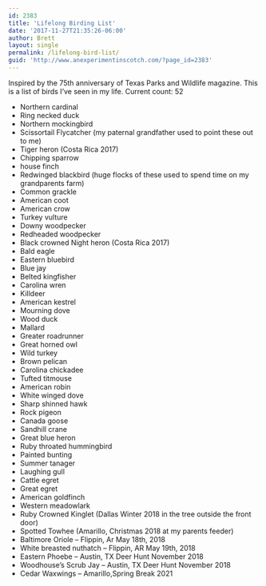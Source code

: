 ```yaml
---
id: 2383
title: 'Lifelong Birding List'
date: '2017-11-27T21:35:26-06:00'
author: Brett
layout: single 
permalink: /lifelong-bird-list/
guid: 'http://www.anexperimentinscotch.com/?page_id=2383'
---
```


Inspired by the 75th anniversary of Texas Parks and Wildlife magazine. This is a list of birds I’ve seen in my life. Current count: 52

- Northern cardinal
- Ring necked duck
- Northern mockingbird
- Scissortail Flycatcher (my paternal grandfather used to point these out to me)
- Tiger heron (Costa Rica 2017)
- Chipping sparrow
- house finch
- Redwinged blackbird (huge flocks of these used to spend time on my grandparents farm)
- Common grackle
- American coot
- American crow
- Turkey vulture
- Downy woodpecker
- Redheaded woodpecker
- Black crowned Night heron (Costa Rica 2017)
- Bald eagle
- Eastern bluebird
- Blue jay
- Belted kingfisher
- Carolina wren
- Killdeer
- American kestrel
- Mourning dove
- Wood duck
- Mallard
- Greater roadrunner
- Great horned owl
- Wild turkey
- Brown pelican
- Carolina chickadee
- Tufted titmouse
- American robin
- White winged dove
- Sharp shinned hawk
- Rock pigeon
- Canada goose
- Sandhill crane
- Great blue heron
- Ruby throated hummingbird
- Painted bunting
- Summer tanager
- Laughing gull
- Cattle egret
- Great egret
- American goldfinch
- Western meadowlark
- Ruby Crowned Kinglet (Dallas Winter 2018 in the tree outside the front door)
- Spotted Towhee (Amarillo, Christmas 2018 at my parents feeder)
- Baltimore Oriole – Flippin, Ar May 18th, 2018
- White breasted nuthatch – Flippin, AR May 19th, 2018
- Eastern Phoebe – Austin, TX Deer Hunt November 2018
- Woodhouse’s Scrub Jay – Austin, TX Deer Hunt November 2018
- Cedar Waxwings – Amarillo,Spring Break 2021